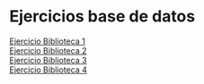 
<h1> Ejercicios base de datos </h1>
<a href="https://www.db-fiddle.com/f/qLP59SrBgmjs8CQJ7fcUmn/0"> Ejercicio Biblioteca 1 </a> <br>
<a href="https://www.db-fiddle.com/f/qLP59SrBgmjs8CQJ7fcUmn/2"> Ejercicio Biblioteca 2 </a> <br>
<a href="https://www.db-fiddle.com/f/qLP59SrBgmjs8CQJ7fcUmn/3"> Ejercicio Biblioteca 3 </a> <br>
<a href="https://www.db-fiddle.com/f/qLP59SrBgmjs8CQJ7fcUmn/5"> Ejercicio Biblioteca 4 </a> <br>
